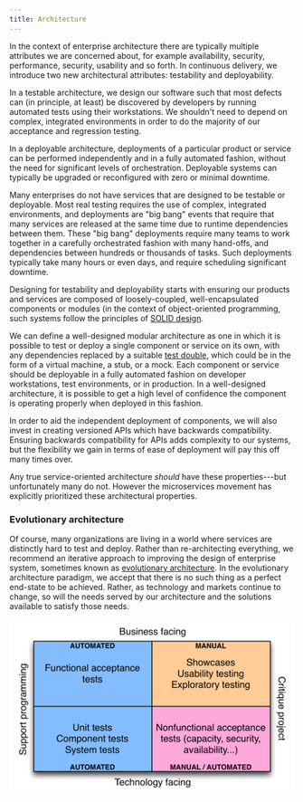```yaml
---
title: Architecture
---
```


In the context of enterprise architecture there are typically multiple attributes we are concerned about, for example availability, security, performance, security, usability and so forth. In continuous delivery, we introduce two new architectural attributes: testability and deployability.

In a testable architecture, we design our software such that most defects can (in principle, at least) be discovered by developers by running automated tests using their workstations. We shouldn't need to depend on complex, integrated environments in order to do the majority of our acceptance and regression testing.

In a deployable architecture, deployments of a particular product or service can be performed independently and in a fully automated fashion, without the need for significant levels of orchestration. Deployable systems can typically be upgraded or reconfigured with zero or minimal downtime.

Many enterprises do not have services that are designed to be testable or deployable. Most real testing requires the use of complex, integrated environments, and deployments are "big bang" events that require that many services are released at the same time due to runtime dependencies between them. These "big bang" deployments require many teams to work together in a carefully orchestrated fashion with many hand-offs, and dependencies between hundreds or thousands of tasks. Such deployments typically take many hours or even days, and require scheduling significant downtime.

Designing for testability and deployability starts with ensuring our products and services are composed of loosely-coupled, well-encapsulated components or modules (in the context of object-oriented programming, such systems follow the principles of [SOLID design](https://en.wikipedia.org/wiki/SOLID_(object-oriented_design)). 

We can define a well-designed modular architecture as one in which it is possible to test or deploy a single component or service on its own, with any dependencies replaced by a suitable [test double](http://martinfowler.com/bliki/TestDouble.html), which could be in the form of a virtual machine, a stub, or a mock. Each component or service should be deployable in a fully automated fashion on developer workstations, test environments, or in production. In a well-designed architecture, it is possible to get a high level of confidence the component is operating properly when deployed in this fashion.

In order to aid the independent deployment of components, we will also invest in creating versioned APIs which have backwards compatibility. Ensuring backwards compatibility for APIs adds complexity to our systems, but the flexibility we gain in terms of ease of deployment will pay this off many times over.

Any true service-oriented architecture _should_ have these properties---but unfortunately many do not. However the microservices movement has explicitly prioritized these architectural properties.

### Evolutionary architecture ###

Of course, many organizations are living in a world where services are distinctly hard to test and deploy. Rather than re-architecting everything, we recommend an iterative approach to improving the design of enterprise system, sometimes known as [evolutionary architecture](http://www.ibm.com/developerworks/library/j-eaed1/). In the evolutionary architecture paradigm, we accept that there is no such thing as a perfect end-state to be achieved. Rather, as technology and markets continue to change, so will the needs served by our architecture and the solutions available to satisfy those needs.

<img src="/images/test-quadrant.png" />
